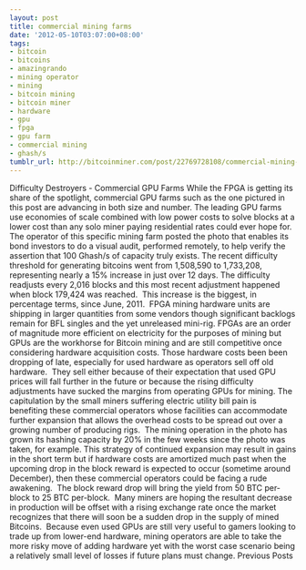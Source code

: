```yaml
---
layout: post
title: commercial mining farms
date: '2012-05-10T03:07:00+08:00'
tags:
- bitcoin
- bitcoins
- amazingrando
- mining operator
- mining
- bitcoin mining
- bitcoin miner
- hardware
- gpu
- fpga
- gpu farm
- commercial mining
- ghash/s
tumblr_url: http://bitcoinminer.com/post/22769728108/commercial-mining-farms
---
```

Difficulty Destroyers - Commercial GPU Farms
While the FPGA is getting its share of the spotlight, commercial GPU farms such as the one pictured in this post are advancing in both size and number. The leading GPU farms use economies of scale combined with low power costs to solve blocks at a lower cost than any solo miner paying residential rates could ever hope for.
The operator of this specific mining farm posted the photo that enables its bond investors to do a visual audit, performed remotely, to help verify the assertion that 100 Ghash/s of capacity truly exists.
The recent difficulty threshold for generating bitcoins went from 1,508,590 to 1,733,208, representing nearly a 15% increase in just over 12 days. The difficulty readjusts every 2,016 blocks and this most recent adjustment happened when block 179,424 was reached. 
This increase is the biggest, in percentage terms, since June, 2011.  FPGA mining hardware units are shipping in larger quantities from some vendors though significant backlogs remain for BFL singles and the yet unreleased mini-rig.
FPGAs are an order of magnitude more efficient on electricity for the purposes of mining but GPUs are the workhorse for Bitcoin mining and are still competitive once considering hardware acquisition costs.
Those hardware costs been been dropping of late, especially for used hardware as operators sell off old hardware.  They sell either because of their expectation that used GPU prices will fall further in the future or because the rising difficulty adjustments have sucked the margins from operating GPUs for mining.
The capitulation by the small miners suffering electric utility bill pain is benefiting these commercial operators whose facilities can accommodate further expansion that allows the overhead costs to be spread out over a growing number of producing rigs.  The mining operation in the photo has grown its hashing capacity by 20% in the few weeks since the photo was taken, for example.
This strategy of continued expansion may result in gains in the short term but if hardware costs are amortized much past when the upcoming drop in the block reward is expected to occur (sometime around December), then these commercial operators could be facing a rude awakening.  The block reward drop will bring the yield from 50 BTC per-block to 25 BTC per-block.  Many miners are hoping the resultant decrease in production will be offset with a rising exchange rate once the market recognizes that there will soon be a sudden drop in the supply of mined Bitcoins.  Because even used GPUs are still very useful to gamers looking to trade up from lower-end hardware, mining operators are able to take the more risky move of adding hardware yet with the worst case scenario being a relatively small level of losses if future plans must change.
Previous Posts
